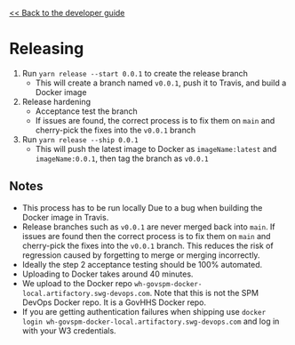 [<< Back to the developer guide](../developer_guide.md)

# Releasing

1. Run `yarn release --start 0.0.1` to create the release branch
    - This will create a branch named `v0.0.1`, push it to Travis, and build a Docker image
2. Release hardening
    - Acceptance test the branch
    - If issues are found, the correct process is to fix them on `main` and cherry-pick the fixes into the `v0.0.1` branch
3. Run `yarn release --ship 0.0.1`
    - This will push the latest image to Docker as `imageName:latest` and `imageName:0.0.1`, then tag the branch as `v0.0.1`

## Notes

- This process has to be run locally Due to a bug when building the Docker image in Travis.
- Release branches such as `v0.0.1` are never merged back into `main`. If issues are found then the correct process is to fix them on `main` and cherry-pick the fixes into the `v0.0.1` branch. This reduces the risk of regression caused by forgetting to merge or merging incorrectly.
- Ideally the step 2 acceptance testing should be 100% automated.
- Uploading to Docker takes around 40 minutes.
- We upload to the Docker repo `wh-govspm-docker-local.artifactory.swg-devops.com`. Note that this is not the SPM DevOps Docker repo. It is a GovHHS Docker repo.
- If you are getting authentication failures when shipping use `docker login wh-govspm-docker-local.artifactory.swg-devops.com` and log in with your W3 credentials.
